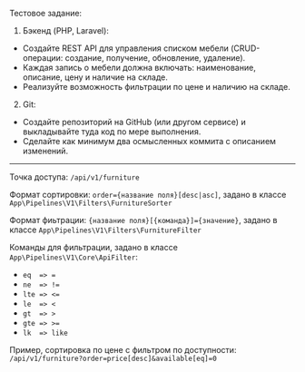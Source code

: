 Тестовое задание:
1. Бэкенд (PHP, Laravel):
- Создайте REST API для управления списком мебели (CRUD-операции: создание, получение, обновление, удаление).
- Каждая запись о мебели должна включать: наименование, описание, цену и наличие на складе.
- Реализуйте возможность фильтрации по цене и наличию на складе.
2. Git:
- Создайте репозиторий на GitHub (или другом сервисе) и выкладывайте туда код по мере выполнения.
- Сделайте как минимум два осмысленных коммита с описанием изменений. <br>

---
Точка доступа: ```/api/v1/furniture```

Формат сортировки: ```order={название поля}[desc|asc]```, задано в классе ```App\Pipelines\V1\Filters\FurnitureSorter```

Формат фиьтрации: ```{название поля}[{команда}]={значение}```, задано в классе ```App\Pipelines\V1\Filters\FurnitureFilter```

Команды для фильтрации, задано в классе ```App\Pipelines\V1\Core\ApiFilter```:
- ```eq  => =```
- ```ne  => !=```
- ```lte => <=```
- ```le  => <```
- ```gt  => >```
- ```gte => >=```
- ```lk  => like```

Пример, сортировка по цене с фильтром по доступности:
```/api/v1/furniture?order=price[desc]&available[eq]=0```
